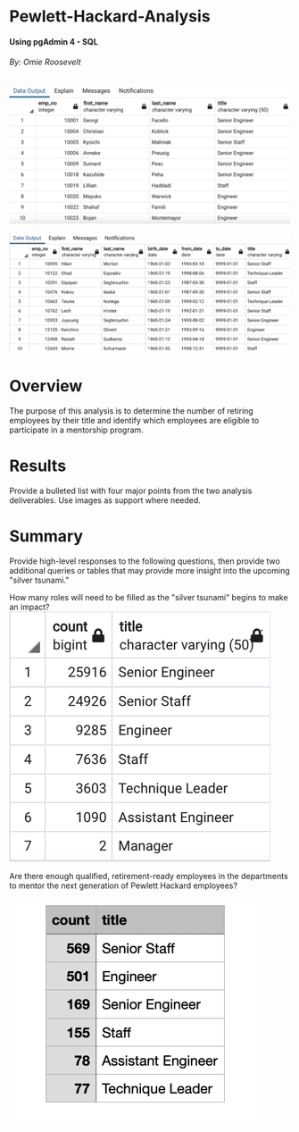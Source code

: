 # Pewlett-Hackard-Analysis
#### Using pgAdmin 4 - SQL
###### By: Omie Roosevelt



![image_1b](https://github.com/oroosevelt/Pewlett-Hackard-Analysis/blob/main/deliverable_1b.png)

![image_2](https://github.com/oroosevelt/Pewlett-Hackard-Analysis/blob/main/deliverable_2.png)


# Overview

The purpose of this analysis is to determine the number of retiring employees by their title and identify which employees are eligible to participate in a mentorship program.  


# Results

Provide a bulleted list with four major points from the two analysis deliverables. Use images as support where needed.






# Summary 

Provide high-level responses to the following questions, then provide two additional queries or tables that may provide more insight into the upcoming "silver tsunami."



How many roles will need to be filled as the "silver tsunami" begins to make an impact?
![image_1c](https://github.com/oroosevelt/Pewlett-Hackard-Analysis/blob/main/deliverable_1c.png)


Are there enough qualified, retirement-ready employees in the departments to mentor the next generation of Pewlett Hackard employees?


![image_2a](https://github.com/oroosevelt/Pewlett-Hackard-Analysis/blob/main/deliverable_2a.png)

